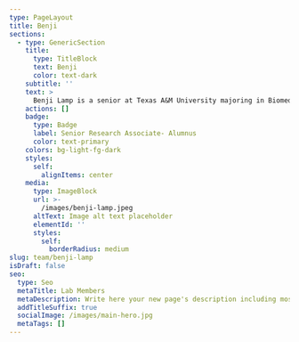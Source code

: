 ```yaml
---
type: PageLayout
title: Benji
sections:
  - type: GenericSection
    title:
      type: TitleBlock
      text: Benji
      color: text-dark
    subtitle: ''
    text: >
      Benji Lamp is a senior at Texas A&M University majoring in Biomedical Sciences with minors in Bioinformatics and Biomedical Research. He was a 2024 participant in the Biomedical Informatics and Data Science Internship program at OHSU and continues his research with the Karstens Lab, focusing on refining taxonomic classification schemes for 16S rRNA amplicon sequencing data. His previous work at Texas A&M explored the regulation of mammogenesis and lactogenesis in primiparous dairy cattle through transcriptomic time-course analyses.
    actions: []
    badge:
      type: Badge
      label: Senior Research Associate- Alumnus
      color: text-primary
    colors: bg-light-fg-dark
    styles:
      self:
        alignItems: center
    media:
      type: ImageBlock
      url: >-
        /images/benji-lamp.jpeg
      altText: Image alt text placeholder
      elementId: ''
      styles:
        self:
          borderRadius: medium
slug: team/benji-lamp
isDraft: false
seo:
  type: Seo
  metaTitle: Lab Members
  metaDescription: Write here your new page's description including most relevant keywords.
  addTitleSuffix: true
  socialImage: /images/main-hero.jpg
  metaTags: []
---
```

